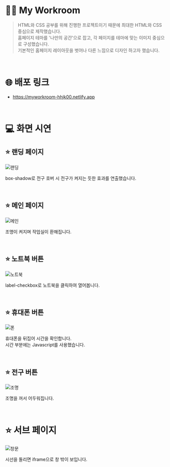 # 👩‍💻 My Workroom
> HTML와 CSS 공부를 위해 진행한 프로젝트이기 때문에 최대한 HTML와 CSS 중심으로 제작했습니다. <br>
홈페이지 테마를 '나만의 공간'으로 잡고, 각 페이지를 테마에 맞는 이미지 중심으로 구성했습니다. <br>
기본적인 홈페이지 레이아웃을 벗어나 다른 느낌으로 디자인 하고자 했습니다.

<br>

# 🌐 배포 링크
- https://myworkroom-hhjk00.netlify.app

<br>

# 💻 화면 시연
## ⭐ 랜딩 페이지
![랜딩](https://user-images.githubusercontent.com/97223653/212369929-f43e3a84-bfdd-4743-b882-6b6cf976cd28.gif)

box-shadow로 전구 호버 시 전구가 켜지는 듯한 효과를 연출했습니다.

<br>

## ⭐ 메인 페이지
![메인](https://user-images.githubusercontent.com/97223653/212370608-16f1ca69-90c4-4f2b-9beb-67cb4c0e7b88.gif)

조명이 켜지며 작업실이 환해집니다.

<br>

## ⭐ 노트북 버튼
![노트북](https://user-images.githubusercontent.com/97223653/212370186-42538b69-2fea-4689-96cb-e3e72c6ef836.gif)

label-checkbox로 노트북을 클릭하여 열어봅니다.

<br>

## ⭐ 휴대폰 버튼
![폰](https://user-images.githubusercontent.com/97223653/212370205-3431dd33-1ad0-4ed3-b936-77bdcc9be2b7.gif)

휴대폰을 뒤집어 시간을 확인합니다. <br>
시간 부분에는 Javascript를 사용했습니다.

<br>

## ⭐ 전구 버튼
![조명](https://user-images.githubusercontent.com/97223653/212370329-5d348f02-f83b-4e60-bd33-ceb647e682ba.gif)

조명을 꺼서 어두워집니다.

<br>

# ⭐ 서브 페이지
![창문](https://user-images.githubusercontent.com/97223653/212370355-dde9bfd1-3eb1-40c0-9277-bd388d3fa21d.gif)

시선을 돌리면 iframe으로 창 밖이 보입니다.
